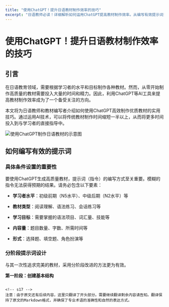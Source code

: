 ```yaml
---
title: "使用ChatGPT！提升日语教材制作效率的技巧"
excerpt: "日语教师必读！详细解析如何运用ChatGPT提高教材制作效率。从编写有效提示词到质量管理、版权考量，全面介绍实用技巧。"
---
```


<!-- s1 -->
# 使用ChatGPT！提升日语教材制作效率的技巧

<!-- s2 -->
## 引言

<!-- s3 -->
在日语教育领域，需要根据学习者的水平和目标制作各种教材。然而，从零开始制作高质量的教材需要投入大量的时间和精力。因此，利用ChatGPT等AI工具来提高教材制作效率成为了一个备受关注的方向。

<!-- s4 -->
本文将为日语教师和教材编写者介绍如何使用ChatGPT高效制作优质教材的实用技巧。通过运用AI技术，可以将传统教材制作时间缩短一半以上，从而将更多时间投入到与学习者的直接指导中。

<!-- s5 -->
![使用ChatGPT制作日语教材的示意图](/images/blog/007/hero.jpg)

<!-- s6 -->
## 如何编写有效的提示词

<!-- s7 -->
### 具体条件设置的重要性

<!-- s8 -->
要使用ChatGPT生成高质量教材，提示词（指令）的编写方式至关重要。模糊的指令无法获得预期的结果。请务必包含以下要素：

<!-- s9 -->
- **学习者水平**：初级前期（N5水平）、中级后期（N2水平）等
<!-- s10 -->
- **教材类型**：阅读理解、语法练习、会话练习等
<!-- s11 -->
- **学习目标**：需要掌握的语法项目、词汇量、技能等
<!-- s12 -->
- **内容量**：题目数量、字数、所需时间等
<!-- s13 -->
- **形式**：选择题、填空题、角色扮演等

<!-- s14 -->
### 分阶段提示词设计

<!-- s15 -->
与其一次性追求完美的教材，采用分阶段改进的方法更为有效。

**第一阶段：创建基本结构**
<!-- s16 -->
```

<!-- s17 -->
注意：由于原文还有后续内容，这里只翻译了开头部分。需要继续翻译剩余内容请告知。翻译保持了原文的Markdown格式，并确保了专业术语的准确性和自然的表达方式。